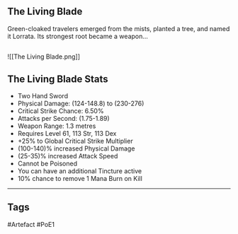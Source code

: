 ## The Living Blade
Green-cloaked travelers emerged from the mists, planted a tree,
and named it Lorrata. Its strongest root became a weapon...
##
![[The Living Blade.png]]
## The Living Blade Stats
- Two Hand Sword
- Physical Damage: (124-148.8) to (230-276)
- Critical Strike Chance: 6.50%
- Attacks per Second: (1.75-1.89)
- Weapon Range: 1.3 metres
- Requires Level 61, 113 Str, 113 Dex
- +25% to Global Critical Strike Multiplier
- (100-140)% increased Physical Damage
- (25-35)% increased Attack Speed
- Cannot be Poisoned
- You can have an additional Tincture active
- 10% chance to remove 1 Mana Burn on Kill


---
## Tags
#Artefact
#PoE1